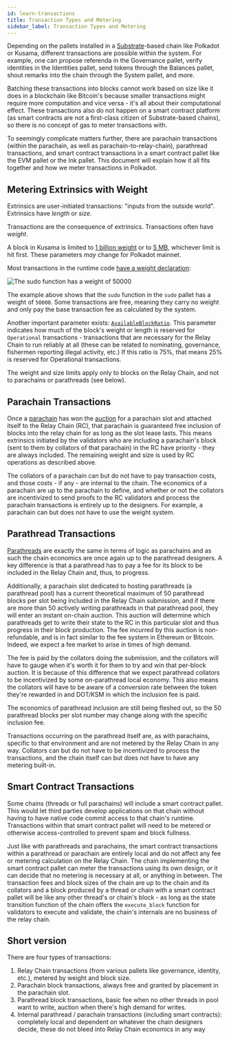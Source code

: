 ```yaml
---
id: learn-transactions
title: Transaction Types and Metering
sidebar_label: Transaction Types and Metering
---
```


Depending on the pallets installed in a [Substrate](https://substrate.dev)-based chain like Polkadot or Kusama, different transactions are possible within the system. For example, one can propose referenda in the Governance pallet, verify identities in the Identities pallet, send tokens through the Balances pallet, shout remarks into the chain through the System pallet, and more. 

Batching these transactions into blocks cannot work based on size like it does in a blockchain like Bitcoin's because smaller transactions might require more computation and vice versa - it's all about their computational effect. These transactions also do not happen on a smart contract platform (as smart contracts are not a first-class citizen of Substrate-based chains), so there is no concept of gas to meter transactions with.

To seemingly complicate matters further, there are parachain transactions (within the parachain, as well as parachain-to-relay-chain), parathread transactions, and smart contract transactions in a smart contract pallet like the EVM pallet or the Ink pallet. This document will explain how it all fits together and how we meter transactions in Polkadot.

## Metering Extrinsics with Weight

Extrinsics are user-initiated transactions: "inputs from the outside world". Extrinsics have *length* or *size*.

Transactions are the consequence of extrinsics. Transactions often have *weight*.

A block in Kusama is limited to [1 billion weight](https://github.com/paritytech/polkadot/blob/master/runtime/common/src/lib.rs#L53) or to [5 MB](https://github.com/paritytech/polkadot/blob/master/runtime/common/src/lib.rs#L55), whichever limit is hit first. These parameters _may_ change for Polkadot mainnet.

Most transactions in the runtime code [have a weight declaration](https://github.com/paritytech/substrate/blob/922b36c8eb6d971fbe2b72d69099a291a368ea25/frame/sudo/src/lib.rs#L122):

![The sudo function has a weight of 50000](/img/tx/01.jpg)

The example above shows that the `sudo` function in the `sudo` pallet has a weight of `50000`. Some transactions are free, meaning they carry no weight and only pay the base transaction fee as calculated by the system.

Another important parameter exists: [`AvailableBlockRatio`](https://github.com/paritytech/polkadot/blob/master/runtime/common/src/lib.rs#L54). This parameter indicates how much of the block's weight or length is reserved for `Operational` transactions - transactions that are necessary for the Relay Chain to run reliably at all (these can be related to nominating, governance, fishermen reporting illegal activity, etc.) If this ratio is 75%, that means 25% is reserved for Operational transactions.

The weight and size limits apply only to blocks on the Relay Chain, and not to parachains or parathreads (see below).

## Parachain Transactions

Once a [parachain](learn-parachains) has won the [auction](learn-auction) for a parachain slot and attached itself to the Relay Chain (RC), that parachain is guaranteed free inclusion of blocks into the relay chain for as long as the slot lease lasts. This means extrinsics initiated by the validators who are including a parachain's block (sent to them by collators of that parachain) in the RC have priority - they are always included. The remaining weight and size is used by RC operations as described above.

The collators of a parachain can but do not have to pay transaction costs, and those costs - if any - are internal to the chain. The economics of a parachain are up to the parachain to define, and whether or not the collators are incentivized to send proofs to the RC validators and process the parachain transactions is entirely up to the designers. For example, a parachain can but does not have to use the weight system.

## Parathread Transactions

[Parathreads](learn-parathreads) are exactly the same in terms of logic as parachains and as such the chain economics are once again up to the parathread designers. A key difference is that a parathread has to pay a fee for its block to be included in the Relay Chain and, thus, to progress. 

Additionally, a parachain slot dedicated to hosting parathreads (a parathread pool) has a current theoretical maximum of 50 parathread blocks per slot being included in the Relay Chain submission, and if there are more than 50 actively writing parathreads in that parathread pool, they will enter an instant on-chain auction. This auction will determine which parathreads get to write their state to the RC in this particular slot and thus progress in their block production. The fee incurred by this auction is non-refundable, and is in fact similar to the fee system in Ethereum or Bitcoin. Indeed, we expect a fee market to arise in times of high demand.

The fee is paid by the collators doing the submission, and the collators will have to gauge when it's worth it for them to try and win that per-block auction. It is because of this difference that we expect parathread collators to be incentivized by some on-parathread local economy. This also means the collators will have to be aware of a conversion rate between the token they're rewarded in and DOT/KSM in which the inclusion fee is paid.

The economics of parathread inclusion are still being fleshed out, so the 50 parathread blocks per slot number may change along with the specific inclusion fee.

Transactions occurring on the parathread itself are, as with parachains, specific to that environment and are not metered by the Relay Chain in any way. Collators can but do not have to be incentivized to process the transactions, and the chain itself can but does not have to have any metering built-in.

## Smart Contract Transactions

Some chains (threads or full parachains) will include a smart contract pallet. This would let third parties develop applications on that chain without having to have native code commit access to that chain's runtime. Transactions within that smart contract pallet will need to be metered or otherwise access-controlled to prevent spam and block fullness.

Just like with parathreads and parachains, the smart contract transactions within a parathread or parachain are entirely local and do not affect any fee or metering calculation on the Relay Chain. The chain implementing the smart contract pallet can meter the transactions using its own design, or it can decide that no metering is necessary at all, or anything in between. The transaction fees and block sizes of the chain are up to the chain and its collators and a block produced by a thread or chain with a smart contract pallet will be like any other thread's or chain's block - as long as the state transition function of the chain offers the `execute_block` function for validators to execute and validate, the chain's internals are no business of the relay chain.

## Short version

There are four types of transactions:

1. Relay Chain transactions (from various pallets like governance, identity, etc.), metered by weight and block size.
2. Parachain block transactions, always free and granted by placement in the parachain slot.
3. Parathread block transactions, basic fee when no other threads in pool want to write, auction when there's high demand for writes.
4. Internal parathread / parachain transactions (including smart contracts): completely local and dependent on whatever the chain designers decide, these do not bleed into Relay Chain economics in any way
